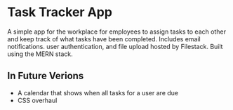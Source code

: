 # Task Tracker App

A simple app for the workplace for employees to assign tasks to each other and keep track of what tasks have been completed. Includes email notifications. user authentication, and file upload hosted by Filestack. Built using the MERN stack.

## In Future Verions

- A calendar that shows when all tasks for a user are due
- CSS overhaul
